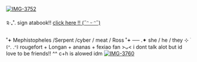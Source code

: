 <a href="https://imgbb.com/"><img src="https://i.ibb.co/krp01m9/IMG-3752.jpg" alt="IMG-3752" border="0"></a>

༉‧₊˚. sign atabook!! [click here !! (˶ᵔ ᵕ ᵔ˶)](https://mephistopheles.atabook.org)

˚𖥔 Mephistopheles /Serpent /cyber / meat / Ross ˚𖥔  ── .✦ she / he / they ⊹ ࣪   ꒰ᐢ. .ᐢ꒱ rougefort + Longan + ananas + fexiao fan >ᴗ<
                            i dont talk alot but id love to be friends!! ^^ c+h is alowed idm
<a href="https://imgbb.com/"><img src="https://i.ibb.co/3YVFP8sr/IMG-3760.png" alt="IMG-3760" border="0"></a>












































































































